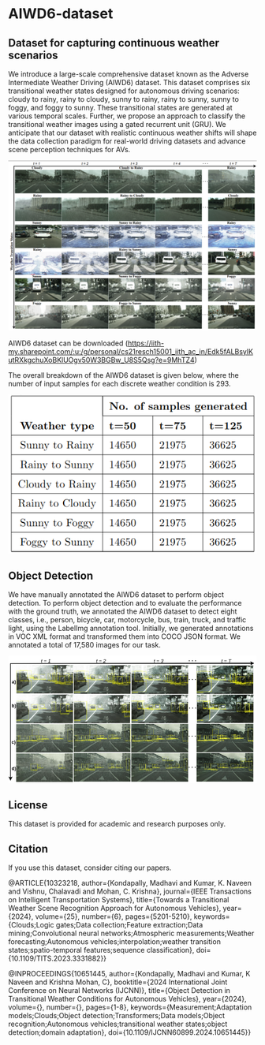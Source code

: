 # AIWD6-dataset
## Dataset for capturing continuous weather scenarios
We introduce a large-scale comprehensive dataset known as the Adverse Intermediate Weather Driving (AIWD6) dataset. This dataset comprises six transitional weather states designed for autonomous driving scenarios: cloudy to rainy, rainy to cloudy, sunny to rainy, rainy to sunny, sunny to foggy, and foggy to sunny. These transitional states are generated at various temporal scales. Further, we propose an approach to classify the transitional weather images using a gated recurrent unit (GRU). We anticipate that our dataset with realistic continuous weather shifts will shape the data collection paradigm for real-world driving datasets and advance scene perception techniques for AVs.


<img src="transitions.png" width="800">

AIWD6 dataset can be downloaded (https://iith-my.sharepoint.com/:u:/g/personal/cs21resch15001_iith_ac_in/Edk5fALBsylKutRXkgchuXoBKlUOgv50W3BGBw_U8S5Qsg?e=9MhTZ4)

The overall breakdown of the AIWD6 dataset is given below, where the number of input samples for each discrete weather condition is 293.


![](table_ITS.png)

## Object Detection

We have manually annotated the AIWD6 dataset to perform object detection. To perform object detection and to evaluate the performance with the ground truth, we annotated the AIWD6 dataset to detect eight classes, i.e., person, bicycle, car, motorcycle, bus, train, truck, and traffic light, using the LabelImg annotation tool. Initially, we generated annotations in VOC XML format and transformed them into COCO JSON format. We annotated a total of 17,580 images for our task.

<img src="Qualitative_detection.png" width="800">


<h2> License </h2>

This dataset is provided for academic and research purposes only.

<h2> Citation</h2>

If you use this dataset, consider citing our papers.

@ARTICLE{10323218,
  author={Kondapally, Madhavi and Kumar, K. Naveen and Vishnu, Chalavadi and Mohan, C. Krishna},
  journal={IEEE Transactions on Intelligent Transportation Systems}, 
  title={Towards a Transitional Weather Scene Recognition Approach for Autonomous Vehicles}, 
  year={2024},
  volume={25},
  number={6},
  pages={5201-5210},
  keywords={Clouds;Logic gates;Data collection;Feature extraction;Data mining;Convolutional neural networks;Atmospheric measurements;Weather forecasting;Autonomous vehicles;interpolation;weather transition states;spatio-temporal features;sequence classification},
  doi={10.1109/TITS.2023.3331882}}
  
@INPROCEEDINGS{10651445,
  author={Kondapally, Madhavi and Kumar, K Naveen and Krishna Mohan, C},
  booktitle={2024 International Joint Conference on Neural Networks (IJCNN)}, 
  title={Object Detection in Transitional Weather Conditions for Autonomous Vehicles}, 
  year={2024},
  volume={},
  number={},
  pages={1-8},
  keywords={Measurement;Adaptation models;Clouds;Object detection;Transformers;Data models;Object recognition;Autonomous vehicles;transitional weather states;object detection;domain adaptation},
  doi={10.1109/IJCNN60899.2024.10651445}}



